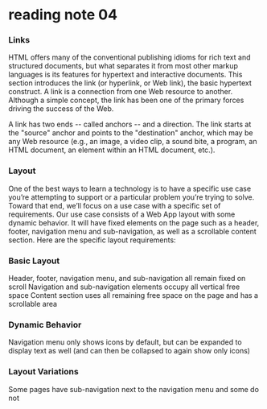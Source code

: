 # reading note 04

### Links

HTML offers many of the conventional publishing idioms for rich text and structured documents, but what separates it from most other markup languages is its features for hypertext and interactive documents. This section introduces the link (or hyperlink, or Web link), the basic hypertext construct. A link is a connection from one Web resource to another. Although a simple concept, the link has been one of the primary forces driving the success of the Web.

A link has two ends -- called anchors -- and a direction. The link starts at the "source" anchor and points to the "destination" anchor, which may be any Web resource (e.g., an image, a video clip, a sound bite, a program, an HTML document, an element within an HTML document, etc.).

### Layout

One of the best ways to learn a technology is to have a specific use case you’re attempting to support or a particular problem you’re trying to solve. Toward that end, we’ll focus on a use case with a specific set of requirements.
Our use case consists of a Web App layout with some dynamic behavior. It will have fixed elements on the page such as a header, footer, navigation menu and sub-navigation, as well as a scrollable content section. Here are the specific layout requirements:

### Basic Layout

Header, footer, navigation menu, and sub-navigation all remain fixed on scroll
Navigation and sub-navigation elements occupy all vertical free space
Content section uses all remaining free space on the page and has a scrollable area

### Dynamic Behavior

Navigation menu only shows icons by default, but can be expanded to display text as well (and can then be collapsed to again show only icons)

### Layout Variations

Some pages have sub-navigation next to the navigation menu and some do not
